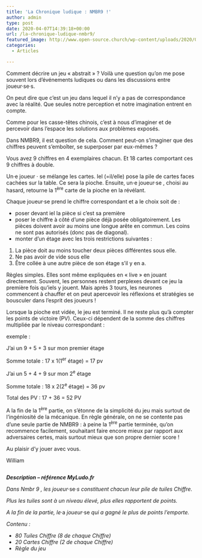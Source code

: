 ```yaml
---
title: 'La Chronique ludique : NMBR9 !'
author: admin
type: post
date: 2020-04-07T14:39:18+00:00
url: /la-chronique-ludique-nmbr9/
featured_image: http://www.open-source.church/wp-content/uploads/2020/04/Nmbr9-Version-Francaise.jpg
categories:
  - Articles

---
```

Comment décrire un jeu « abstrait » ? Voilà une question qu’on me pose souvent lors d’événements ludiques ou dans les discussions entre joueur·se·s.

On peut dire que c’est un jeu dans lequel il n’y a pas de correspondance avec la réalité. Que seules notre perception et notre imagination entrent en compte.

Comme pour les casse-têtes chinois, c’est à nous d’imaginer et de percevoir dans l’espace les solutions aux problèmes exposés.  


<!--more-->

Dans NMBR9, il est question de cela. Comment peut-on s’imaginer que des chiffres peuvent s’emboîter, se superposer par eux-mêmes ?

Vous avez 9 chiffres en 4 exemplaires chacun. Et 18 cartes comportant ces 9 chiffres à double.

Un·e joueur · se mélange les cartes. Iel (=il/elle) pose la pile de cartes faces cachées sur la table. Ce sera la pioche. Ensuite, un·e joueur·se , choisi au hasard, retourne la 1<sup>ère</sup> carte de la pioche en la révélant.

Chaque joueur·se prend le chiffre correspondant et a le choix soit de :

  * poser devant iel la pièce si c’est sa première
  * poser le chiffre à côté d’une pièce déjà posée obligatoirement. Les pièces doivent avoir au moins une longue arête en commun. Les coins ne sont pas autorisés (donc pas de diagonal).
  * monter d’un étage avec les trois restrictions suivantes :

  1. La pièce doit au moins toucher deux pièces différentes sous elle.
  2. Ne pas avoir de vide sous elle
  3. Être collée à une autre pièce de son étage s’il y en a.

Règles simples. Elles sont même expliquées en « live » en jouant directement. Souvent, les personnes restent perplexes devant ce jeu la première fois qu’iels y jouent. Mais après 3 tours, les neurones commencent à chauffer et on peut apercevoir les réflexions et stratégies se bousculer dans l’esprit des joueurs !

Lorsque la pioche est vidée, le jeu est terminé. Il ne reste plus qu’à compter les points de victoire (PV). Ceux-ci dépendent de la somme des chiffres multipliée par le niveau correspondant :

exemple :

J’ai un 9 + 5 + 3 sur mon premier étage

Somme totale : 17 x 1(1<sup>er</sup> étage) = 17 pv

J’ai un 5 + 4 + 9 sur mon 2<sup>e</sup> étage

Somme totale : 18 x 2(2<sup>e</sup> étage) = 36 pv

Total des PV : 17 + 36 = 52 PV  


A la fin de la 1<sup>ère</sup> partie, on s’étonne de la simplicité du jeu mais surtout de l’ingéniosité de la mécanique. En règle générale, on ne se contente pas d’une seule partie de NMBR9 : à peine la 1<sup>ère</sup> partie terminée, qu’on recommence facilement, souhaitant faire encore mieux par rapport aux adversaires certes, mais surtout mieux que son propre dernier score !  


Au plaisir d’y jouer avec vous.  


William<figure class="wp-block-image">

<img src="https://www.open-source.church/wp-content/uploads/2020/04/NMBR9-1.png" alt="" class="wp-image-29597" srcset="https://www.open-source.church/wp-content/uploads/2020/04/NMBR9-1.png 512w, https://www.open-source.church/wp-content/uploads/2020/04/NMBR9-1-150x150.png 150w, https://www.open-source.church/wp-content/uploads/2020/04/NMBR9-1-300x300.png 300w, https://www.open-source.church/wp-content/uploads/2020/04/NMBR9-1-100x100.png 100w" sizes="(max-width: 512px) 100vw, 512px" /> </figure> 

**_Description – référence MyLudo.fr_**

_Dans Nmbr 9 , les joueur_·se·_s constituent chacun leur pile de tuiles Chiffre._

_Plus les tuiles sont à un niveau élevé, plus elles rapportent de points._

_A la fin de la partie, le_·a _joueur_·se _qui a gagné le plus de points l&#8217;emporte._

_Contenu :_

  * _80 Tuiles Chiffre (8 de chaque Chiffre)_
  * _20 Cartes Chiffre (2 de chaque Chiffre)_
  * _Règle du jeu_
